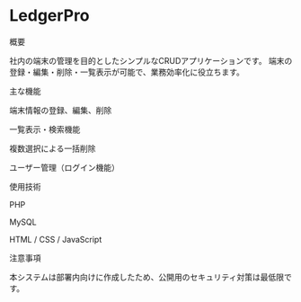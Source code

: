 # LedgerPro

概要

社内の端末の管理を目的としたシンプルなCRUDアプリケーションです。
端末の登録・編集・削除・一覧表示が可能で、業務効率化に役立ちます。



主な機能

端末情報の登録、編集、削除

一覧表示・検索機能

複数選択による一括削除

ユーザー管理（ログイン機能）



使用技術

PHP

MySQL

HTML / CSS / JavaScript




注意事項

本システムは部署内向けに作成したため、公開用のセキュリティ対策は最低限です。



